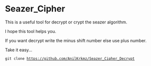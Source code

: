 # Seazer_Cipher

This is a useful tool for decrypt or crypt the seazer algorithm.

I hope this tool helps you. 

If you want decrypt write the minus shift number else use plus number.

Take it easy...

<Code>git clone https://github.com/AnilKrkmz/Seazer_Cipher_Decrypt<Code>
